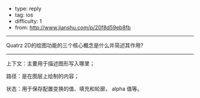 - type: reply
- tag: ios
- difficulty:  1
- from: http://www.jianshu.com/p/20f8d59eb8fb

--------

Quatrz 2D的绘图功能的三个核心概念是什么并简述其作用?

---------

上下文：主要用于描述图形写入哪里；

路径：是在图层上绘制的内容；

状态：用于保存配置变换的值、填充和轮廓， alpha 值等。

